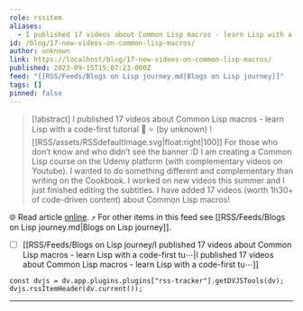 ```yaml
---
role: rssitem
aliases:
  - I published 17 videos about Common Lisp macros - learn Lisp with a code-first tutorial 🎥 ⭐
id: /blog/17-new-videos-on-common-lisp-macros/
author: unknown
link: https://localhost/blog/17-new-videos-on-common-lisp-macros/
published: 2023-09-15T15:07:23.000Z
feed: "[[RSS/Feeds/Blogs on Lisp journey.md|Blogs on Lisp journey]]"
tags: []
pinned: false
---
```


> [!abstract] I published 17 videos about Common Lisp macros - learn Lisp with a code-first tutorial 🎥 ⭐ (by unknown)
> ![[RSS/assets/RSSdefaultImage.svg|float:right|100]] For those who don’t know and who didn’t see the banner :D I am creating a Common Lisp course on the Udemy platform (with complementary videos on Youtube). I wanted to do something different and complementary than writing on the Cookbook. I worked on new videos this summer and I just finished editing the subtitles. I have added 17 videos (worth 1h30+ of code-driven content) about Common Lisp macros!

🌐 Read article [online](https://localhost/blog/17-new-videos-on-common-lisp-macros/). ⤴ For other items in this feed see [[RSS/Feeds/Blogs on Lisp journey.md|Blogs on Lisp journey]].

- [ ] [[RSS/Feeds/Blogs on Lisp journey/I published 17 videos about Common Lisp macros - learn Lisp with a code-first tu⋯|I published 17 videos about Common Lisp macros - learn Lisp with a code-first tu⋯]]

~~~dataviewjs
const dvjs = dv.app.plugins.plugins["rss-tracker"].getDVJSTools(dv);
dvjs.rssItemHeader(dv.current());
~~~

- - -


